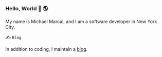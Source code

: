 ### Hello, World 👋 🌎

My name is Michael Marcal, and I am a software developer in New York City.

✍️ `Blog`

In addition to coding, I maintain a [blog](https://www.michaelmarcal.com).

